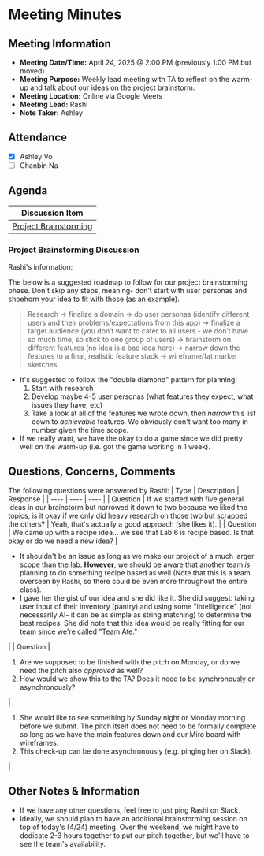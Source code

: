 # Meeting Minutes
## Meeting Information
- **Meeting Date/Time:** April 24, 2025 @ 2:00 PM (previously 1:00 PM but moved)
- **Meeting Purpose:** Weekly lead meeting with TA to reflect on the warm-up and talk about our ideas on the project brainstorm.
- **Meeting Location:** Online via Google Meets
- **Meeting Lead:** Rashi
- **Note Taker:** Ashley

## Attendance
- [X] Ashley Vo
- [ ] Chanbin Na

## Agenda
| Discussion Item |
| ---- |
| [Project Brainstorming](#project-brainstorming-discussion) |

### Project Brainstorming Discussion
Rashi's information:

The below is a suggested roadmap to follow for our project brainstorming phase. Don't skip any steps, meaning- don't start with user personas and shoehorn your idea to fit with those (as an example).

> Research -> finalize a domain -> do user personas (identify different users and their problems/expectations from this app) -> finalize a target audience (you don’t want to cater to all users - we don’t have so much time, so stick to one group of users) -> brainstorm on different features (no idea is a bad idea here) -> narrow down the features to a final, realistic feature stack -> wireframe/fat marker sketches

- It's suggested to follow the "double diamond" pattern for planning: 
  1) Start with research 
  2) Develop maybe 4-5 user personas (what features they expect, what issues they have, etc) 
  3) Take a look at all of the features we wrote down, then _narrow_ this list down to _achievable_ features. We obviously don't want too many in number given the time scope.
- If we really want, we have the okay to do a game since we did pretty well on the warm-up (i.e. got the game working in 1 week).

## Questions, Concerns, Comments
The following questions were answered by Rashi:
| Type | Description | Response |
| ---- | ---- | ---- |
| Question | If we started with five general ideas in our brainstorm but narrowed it down to two because we liked the topics, is it okay if we only did heavy research on those two but scrapped the others? | Yeah, that's actually a good approach (she likes it). |
| Question | We came up with a recipe idea... we see that Lab 6 is recipe based.  Is that okay or do we need a new idea? | <ul><li>It shouldn't be an issue as long as we make our project of a much larger scope than the lab. **However**, we should be aware that another team *is* planning to do something recipe based as well (Note that this is a team overseen by Rashi, so there could be even more throughout the entire class).</li><li>I gave her the gist of our idea and she did like it. She did suggest: taking user input of their inventory (pantry) and using some "intelligence" (not necessarily AI- it can be as simple as string matching) to determine the best recipes. She did note that this idea would be really fitting for our team since we're called "Team Ate."</li></ul> |
| Question | <ol><li>Are we supposed to be finished with the pitch on Monday, or do we need the pitch also *approved* as well?</li><li>How would we show this to the TA? Does it need to be synchronously or asynchronously?</li></ol> | <ol><li>She would like to see something by Sunday night or Monday morning before we submit. The pitch itself does not need to be formally complete so long as we have the main features down and our Miro board with wireframes.</li><li>This check-up can be done asynchronously (e.g. pinging her on Slack).</li></ol>  |

## Other Notes & Information
- If we have any other questions, feel free to just ping Rashi on Slack.
- Ideally, we should plan to have an additional brainstorming session on top of today's (4/24) meeting. Over the weekend, we might have to dedicate 2-3 hours together to put our pitch together, but we'll have to see the team's availability.

